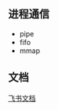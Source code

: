 ## 进程通信
- pipe
- fifo
- mmap
## 文档
[飞书文档](https://ym9omojhd5.feishu.cn/docx/doxcn99jYl3Dx54sjRhfFEsRjZS)